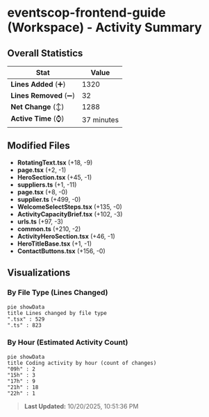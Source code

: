 # eventscop-frontend-guide (Workspace) - Activity Summary 

## Overall Statistics

| Stat                   | Value                                                             |
| ---------------------- | ----------------------------------------------------------------- |
| **Lines Added** (➕)   | 1320                                          |
| **Lines Removed** (➖) | 32                                        |
| **Net Change** (↕)    | 1288                |
| **Active Time** (⌚)   | 37 minutes |


## Modified Files
- **RotatingText.tsx** (+18, -9)
- **page.tsx** (+2, -1)
- **HeroSection.tsx** (+45, -1)
- **suppliers.ts** (+1, -11)
- **page.tsx** (+8, -0)
- **supplier.ts** (+499, -0)
- **WelcomeSelectSteps.tsx** (+135, -0)
- **ActivityCapacityBrief.tsx** (+102, -3)
- **urls.ts** (+97, -3)
- **common.ts** (+210, -2)
- **ActivityHeroSection.tsx** (+46, -1)
- **HeroTitleBase.tsx** (+1, -1)
- **ContactButtons.tsx** (+156, -0)

## Visualizations

### By File Type (Lines Changed)

```mermaid
pie showData
title Lines changed by file type
".tsx" : 529
".ts" : 823
```

### By Hour (Estimated Activity Count)

```mermaid
pie showData
title Coding activity by hour (count of changes)
"09h" : 2
"15h" : 3
"17h" : 9
"21h" : 18
"22h" : 1
```


> **Last Updated:** 10/20/2025, 10:51:36 PM